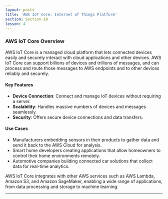 ```yaml
---
layout: posts
title: 'AWS IoT Core: Internet of Things Platform'
section: Section-18
lesson: 4
---
```


### AWS IoT Core Overview

AWS IoT Core is a managed cloud platform that lets connected devices easily and securely interact with cloud applications and other devices. AWS IoT Core can support billions of devices and trillions of messages, and can process and route those messages to AWS endpoints and to other devices reliably and securely.

#### Key Features

- **Device Connection**: Connect and manage IoT devices without requiring a server.
- **Scalability**: Handles massive numbers of devices and messages seamlessly.
- **Security**: Offers secure device connections and data transfers.

#### Use Cases

- Manufacturers embedding sensors in their products to gather data and send it back to the AWS Cloud for analysis.
- Smart home developers creating applications that allow homeowners to control their home environments remotely.
- Automotive companies building connected car solutions that collect data for real-time analytics.

AWS IoT Core integrates with other AWS services such as AWS Lambda, Amazon S3, and Amazon SageMaker, enabling a wide range of applications, from data processing and storage to machine learning.

---
